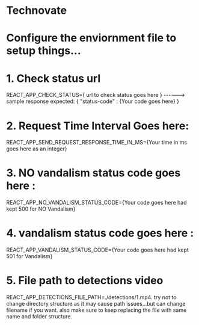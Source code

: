 # Technovate
# Configure the enviornment file to setup things...

# 1. Check status url 
  REACT_APP_CHECK_STATUS={ url to check status goes here }
------> sample response expected: 
{
"status-code" : {Your code goes here}
}
# 2. Request Time Interval Goes here: 
  REACT_APP_SEND_REQUEST_RESPONSE_TIME_IN_MS={Your time in ms goes here as an integer}
# 3. NO vandalism status code goes here :    
  REACT_APP_NO_VANDALISM_STATUS_CODE={Your code goes here had kept 500 for NO Vandalism}
# 4. vandalism status code goes here :     
  REACT_APP_VANDALISM_STATUS_CODE={Your code goes here had kept 501 for Vandalism}
# 5. File path to detections video  
  REACT_APP_DETECTIONS_FILE_PATH=./detections/1.mp4.
  try not to change directory structure as it may cause path issues...but can change filename if you want.
  also make sure to keep replacing the file with same name and folder structure.
